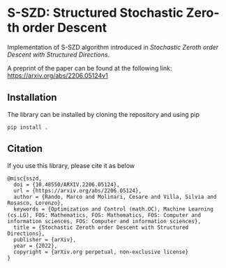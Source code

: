 # S-SZD: Structured Stochastic Zero-th order Descent
Implementation of S-SZD algorithm introduced in *Stochastic Zeroth order Descent with Structured Directions*. 

A preprint of the paper can be found at the following link: https://arxiv.org/abs/2206.05124v1

## Installation
The library can be installed by cloning the repository and using pip
```
pip install .
```

## Citation
If you use this library, please cite it as below
~~~
@misc{sszd,
  doi = {10.48550/ARXIV.2206.05124},
  url = {https://arxiv.org/abs/2206.05124},
  author = {Rando, Marco and Molinari, Cesare and Villa, Silvia and Rosasco, Lorenzo},
  keywords = {Optimization and Control (math.OC), Machine Learning (cs.LG), FOS: Mathematics, FOS: Mathematics, FOS: Computer and information sciences, FOS: Computer and information sciences},
  title = {Stochastic Zeroth order Descent with Structured Directions},
  publisher = {arXiv},
  year = {2022},
  copyright = {arXiv.org perpetual, non-exclusive license}
}
~~~